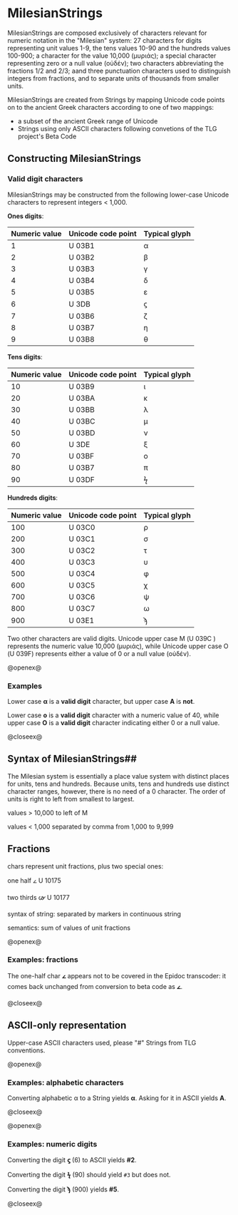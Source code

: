 # MilesianStrings

MilesianStrings are composed exclusively of characters relevant for numeric notation in the "Milesian" system: 27 characters for digits representing unit values 1-9, the tens values 10-90 and the hundreds values 100-900;  a character for the value 10,000 (μυριάς); a special character representing zero or a null value (οὐδέν); two characters abbreviating the fractions 1/2 and 2/3; aand three punctuation characters used to distinguish integers from fractions, and to separate units of thousands from smaller units.

MilesianStrings are created from Strings by mapping Unicode code points on to the ancient Greek characters according to one of two mappings:

- a subset of the ancient Greek range of Unicode
- Strings using only ASCII characters following convetions of the TLG project's Beta Code



## Constructing MilesianStrings ##


### Valid digit characters ###



MilesianStrings may be constructed from the following lower-case Unicode characters to represent integers < 1,000.

**Ones digits**:


<table>
<colgroup>
<col style="text-align:left;"/>
<col style="text-align:left;"/>
<col style="text-align:left;"/>
</colgroup>

<thead>
<tr>
	<th style="text-align:left;">Numeric value</th>
	<th style="text-align:left;">Unicode code point</th>
	<th style="text-align:left;">Typical glyph</th>
</tr>
</thead>

<tbody>
<tr>
	<td style="text-align:left;">1</td>
	<td style="text-align:left;">U 03B1</td>
	<td style="text-align:left;">α</td>
</tr>
<tr>
	<td style="text-align:left;">2</td>
	<td style="text-align:left;">U 03B2</td>
	<td style="text-align:left;">β</td>
</tr>
<tr>
	<td style="text-align:left;">3</td>
	<td style="text-align:left;">U 03B3</td>
	<td style="text-align:left;">γ</td>
</tr>
<tr>
	<td style="text-align:left;">4</td>
	<td style="text-align:left;">U 03B4</td>
	<td style="text-align:left;">δ</td>
</tr>
<tr>
	<td style="text-align:left;">5</td>
	<td style="text-align:left;">U 03B5</td>
	<td style="text-align:left;">ε</td>
</tr>
<tr>
	<td style="text-align:left;">6</td>
	<td style="text-align:left;">U 3DB</td>
	<td style="text-align:left;">ϛ</td>
</tr>
<tr>
	<td style="text-align:left;">7</td>
	<td style="text-align:left;">U 03B6</td>
	<td style="text-align:left;">ζ</td>
</tr>
<tr>
	<td style="text-align:left;">8</td>
	<td style="text-align:left;">U 03B7</td>
	<td style="text-align:left;">η</td>
</tr>
<tr>
	<td style="text-align:left;">9</td>
	<td style="text-align:left;">U 03B8</td>
	<td style="text-align:left;">θ</td>
</tr>
</tbody>
</table>


**Tens digits**:


<table>
<colgroup>
<col style="text-align:left;"/>
<col style="text-align:left;"/>
<col style="text-align:left;"/>
</colgroup>

<thead>
<tr>
	<th style="text-align:left;">Numeric value</th>
	<th style="text-align:left;">Unicode code point</th>
	<th style="text-align:left;">Typical glyph</th>
</tr>
</thead>

<tbody>
<tr>
	<td style="text-align:left;">10</td>
	<td style="text-align:left;">U 03B9</td>
	<td style="text-align:left;">ι</td>
</tr>
<tr>
	<td style="text-align:left;">20</td>
	<td style="text-align:left;">U 03BA</td>
	<td style="text-align:left;">κ</td>
</tr>
<tr>
	<td style="text-align:left;">30</td>
	<td style="text-align:left;">U 03BB</td>
	<td style="text-align:left;">λ</td>
</tr>
<tr>
	<td style="text-align:left;">40</td>
	<td style="text-align:left;">U 03BC</td>
	<td style="text-align:left;">μ</td>
</tr>
<tr>
	<td style="text-align:left;">50</td>
	<td style="text-align:left;">U 03BD</td>
	<td style="text-align:left;">ν</td>
</tr>
<tr>
	<td style="text-align:left;">60</td>
	<td style="text-align:left;">U 3DE</td>
	<td style="text-align:left;">ξ</td>
</tr>
<tr>
	<td style="text-align:left;">70</td>
	<td style="text-align:left;">U 03BF</td>
	<td style="text-align:left;">ο</td>
</tr>
<tr>
	<td style="text-align:left;">80</td>
	<td style="text-align:left;">U 03B7</td>
	<td style="text-align:left;">π</td>
</tr>
<tr>
	<td style="text-align:left;">90</td>
	<td style="text-align:left;">U 03DF</td>
	<td style="text-align:left;">ϟ</td>
</tr>
</tbody>
</table>



 
**Hundreds digits**:

<table>
<colgroup>
<col style="text-align:left;"/>
<col style="text-align:left;"/>
<col style="text-align:left;"/>
</colgroup>

<thead>
<tr>
	<th style="text-align:left;">Numeric value</th>
	<th style="text-align:left;">Unicode code point</th>
	<th style="text-align:left;">Typical glyph</th>
</tr>
</thead>

<tbody>
<tr>
	<td style="text-align:left;">100</td>
	<td style="text-align:left;">U 03C0</td>
	<td style="text-align:left;">ρ</td>
</tr>
<tr>
	<td style="text-align:left;">200</td>
	<td style="text-align:left;">U 03C1</td>
	<td style="text-align:left;">σ</td>
</tr>
<tr>
	<td style="text-align:left;">300</td>
	<td style="text-align:left;">U 03C2</td>
	<td style="text-align:left;">τ</td>
</tr>
<tr>
	<td style="text-align:left;">400</td>
	<td style="text-align:left;">U 03C3</td>
	<td style="text-align:left;">υ</td>
</tr>
<tr>
	<td style="text-align:left;">500</td>
	<td style="text-align:left;">U 03C4</td>
	<td style="text-align:left;">φ</td>
</tr>
<tr>
	<td style="text-align:left;">600</td>
	<td style="text-align:left;">U 03C5</td>
	<td style="text-align:left;">χ</td>
</tr>
<tr>
	<td style="text-align:left;">700</td>
	<td style="text-align:left;">U 03C6</td>
	<td style="text-align:left;">ψ</td>
</tr>
<tr>
	<td style="text-align:left;">800</td>
	<td style="text-align:left;">U 03C7</td>
	<td style="text-align:left;">ω</td>
</tr>
<tr>
	<td style="text-align:left;">900</td>
	<td style="text-align:left;">U 03E1</td>
	<td style="text-align:left;">ϡ</td>
</tr>
</tbody>
</table>



Two other characters are valid digits.  Unicode upper case Μ (U 039C ) represents the numeric value 10,000 (μυριάς),  while Unicode upper case Ο (U 039F) represents either a value of 0 or a null value (οὐδέν).


@openex@

### Examples ###

Lower case 
<strong concordion:set="#alpha">α</strong> is a 
<strong concordion:assertTrue="isDigit(#alpha)">valid digit</strong> character, but upper case 
<strong concordion:set="#big">Α</strong> is 
<strong concordion:assertFalse="isDigit(#big)">not</strong>.

Lower case <strong concordion:set="#omicron">ο</strong>
is a <strong concordion:assertTrue="isDigit(#omicron)">valid digit</strong> character
with a numeric value of 40, while upper case <strong concordion:set="#ouden">Ο</strong>
is a <strong concordion:assertTrue="isDigit(#ouden)">valid digit</strong> character indicating either 0 or a null value.

@closeex@



## Syntax of MilesianStrings##


The Milesian system is essentially a place value system with distinct places for units, tens and hundreds.  Because units, tens and hundreds use distinct character ranges, however, there is no need of a 0 character.  The order of units is right to left from smallest to largest.



values > 10,000 to left of M

values < 1,000 separated by comma from 1,000 to 9,999



## Fractions ##

chars represent unit fractions, plus two special ones:

one half 𐅵
U 10175

two thirds 𐅷
U 10177

syntax of string: separated by markers in continuous string


semantics: sum of values of unit fractions


@openex@

### Examples: fractions

The one-half char 
<strong concordion:set="#half">𐅵</strong> appears not to be covered in the Epidoc
transcoder:  it comes back unchanged from conversion to beta code as 
<strong concordion:assertEquals="toBetaCode(#half)">𐅵</strong>.


@closeex@


## ASCII-only representation ##

Upper-case ASCII characters used, please "#" Strings from TLG conventions.

@openex@



### Examples: alphabetic characters ###


Converting alphabetic α to a String yields <strong concordion:assertEquals="toStr(#alpha)">α</strong>.  Asking for it in ASCII yields <strong concordion:assertEquals="toBetaCode(#alpha)">A</strong>.


@closeex@

@openex@

### Examples: numeric digits

Converting the digit <strong concordion:set="#dig6">ϛ</strong>  (6) to ASCII yields
<strong concordion:assertEquals="toBetaCode(#dig6)">#2</strong>.

Converting the digit  <strong concordion:set="#dig90">ϟ</strong> (90) should yield `#3` but does not.

Converting the digit  <strong concordion:set="#dig900">ϡ</strong> (900) yields
<strong concordion:assertEquals="toBetaCode(#dig900)">#5</strong>.



@closeex@ 
